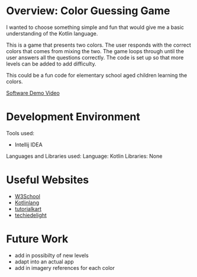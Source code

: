 # Overview: Color Guessing Game
I wanted to choose something simple and fun that would give me a basic understanding of the Kotlin language. 

This is a game that presents two colors. The user responds with the correct colors that comes from mixing the two. The game loops through until the user answers all the questions correctly. The code is set up so that more levels can be added to add difficulty. 

This could be a fun code for elementary school aged children learning the colors. 

[Software Demo Video]([https://youtu.be/fLtymxjABO4])

# Development Environment

Tools used:
- Intellij IDEA 

Languages and Libraries used:
Language: Kotlin
Libraries: None

# Useful Websites

* [W3School]([http://url.link.goes.here](https://www.w3schools.com/kotlin/kotlin_variables.php))
* [Kotlinlang]([http://url.link.goes.here](https://kotlinlang.org/docs/collections-overview.html#collection-types))
* [tutorialkart]([http://url.link.goes.here](https://www.tutorialkart.com/kotlin/kotlin-mutable-list-remove/))
* [techiedelight]([http://url.link.goes.here](https://www.techiedelight.com/add-new-element-array-kotlin/))

# Future Work

* add in possibilty of new levels
* adapt into an actual app
* add in imagery references for each color
